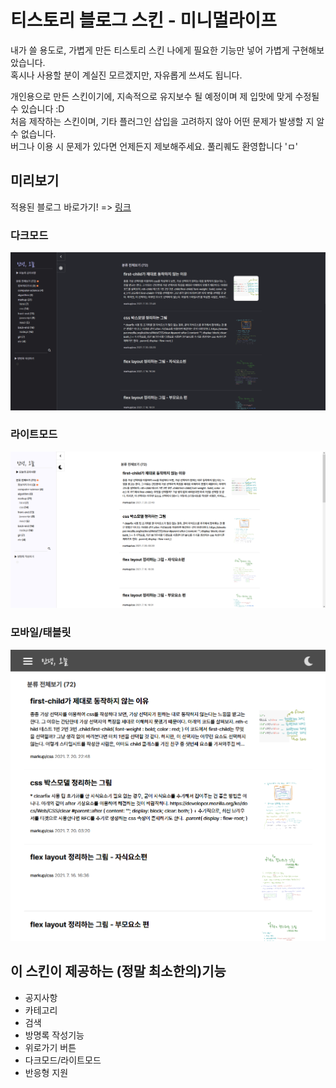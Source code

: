 # 티스토리 블로그 스킨 - 미니멀라이프
내가 쓸 용도로, 가볍게 만든 티스토리 스킨
나에게 필요한 기능만 넣어 가볍게 구현해보았습니다.   
혹시나 사용할 분이 계실진 모르겠지만, 자유롭게 쓰셔도 됩니다. 

개인용으로 만든 스킨이기에, 지속적으로 유지보수 될 예정이며 제 입맛에 맞게 수정될 수 있습니다 :D    
처음 제작하는 스킨이며, 기타 플러그인 삽입을 고려하지 않아 어떤 문제가 발생할 지 알 수 없습니다.   
버그나 이용 시 문제가 있다면 언제든지 제보해주세요. 풀리퀘도 환영합니다 'ㅁ' 

## 미리보기
적용된 블로그 바로가기! => [링크](https://rowlet.tistory.com)    

### 다크모드
![preview_dark](./preview.png)
### 라이트모드
![preview_light](./preview2.png)
### 모바일/태블릿
![preview_mobile](./preview_mobile.png)

## 이 스킨이 제공하는 (정말 최소한의)기능
- 공지사항
- 카테고리
- 검색
- 방명록 작성기능
- 위로가기 버튼
- 다크모드/라이트모드
- 반응형 지원